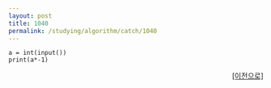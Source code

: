 ```yaml
---
layout: post
title: 1040
permalink: /studying/algorithm/catch/1040
---
```


```
a = int(input())
print(a*-1)
```
  
    
    
<div style="text-align: right"> <a href = 'https://namhyo01.github.io/studying/algorithm/catch'> [이전으로] </a> </div>

